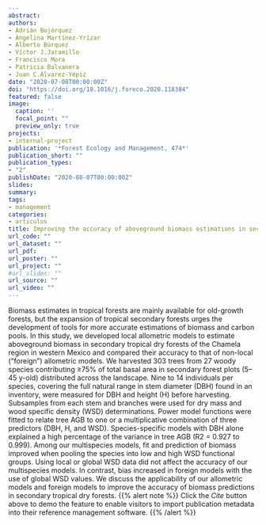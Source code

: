 ```yaml
---
abstract: 
authors:
- Adrián Bojórquez
- Angelina Martínez-Yrízar
- Alberto Búrquez 
- Víctor J.Jaramillo
- Francisco Mora
- Patricia Balvanera 
- Juan C.Álvarez-Yépiz
date: "2020-07-08T00:00:00Z"
doi: "https://doi.org/10.1016/j.foreco.2020.118384"
featured: false
image:
  caption: ''
  focal_point: ""
  preview_only: true
projects:
- internal-project
publication: '*Forest Ecology and Management, 474*'
publication_short: ""
publication_types:
- "2"
publishDate: "2020-08-07T00:00:00Z"
slides: 
summary:
tags:
- management
categories: 
- articulos
title: Improving the accuracy of aboveground biomass estimations in secondary tropical dry forests
url_code: ""
url_dataset: ""
url_pdf: 
url_poster: ""
url_project: ""
#url_slides: ""
url_source: ""
url_video: ""
---
```


Biomass estimates in tropical forests are mainly available for old-growth forests, but the expansion of tropical secondary forests urges the development of tools for more accurate estimations of biomass and carbon pools. In this study, we developed local allometric models to estimate aboveground biomass in secondary tropical dry forests of the Chamela region in western Mexico and compared their accuracy to that of non-local (“foreign”) allometric models. We harvested 303 trees from 27 woody species contributing ≥75% of total basal area in secondary forest plots (5–45 y-old) distributed across the landscape. Nine to 14 individuals per species, covering the full natural range in stem diameter (DBH) found in an inventory, were measured for DBH and height (H) before harvesting. Subsamples from each stem and branches were used for dry mass and wood specific density (WSD) determinations. Power model functions were fitted to relate tree AGB to one or a multiplicative combination of three predictors (DBH, H, and WSD). Species-specific models with DBH alone explained a high percentage of the variance in tree AGB (R2 = 0.927 to 0.999). Among our multispecies models, fit and prediction of biomass improved when pooling the species into low and high WSD functional groups. Using local or global WSD data did not affect the accuracy of our multispecies models. In contrast, bias increased in foreign models with the use of global WSD values. We discuss the applicability of our allometric models and foreign models to improve the accuracy of biomass predictions in secondary tropical dry forests.
{{% alert note %}}
Click the *Cite* button above to demo the feature to enable visitors to import publication metadata into their reference management software.
{{% /alert %}}


